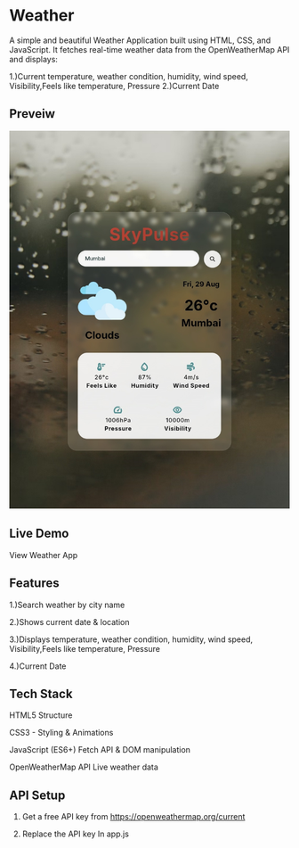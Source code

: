 # Weather
A simple and beautiful Weather Application built using HTML, CSS, and JavaScript.
It fetches real-time weather data from the OpenWeatherMap API and displays:

1.)Current temperature, weather condition, humidity, wind speed, Visibility,Feels like temperature, Pressure
2.)Current Date
## Preveiw
![image alt](https://raw.githubusercontent.com/Ujjawal442025/Weather/425bc97b2bcd931cf2411777cd7b829501dd2b15/Screenshot_20250829_225350.jpg)
## Live Demo
View Weather App

## Features

1.)Search weather by city name

2.)Shows current date & location

3.)Displays temperature, weather condition, humidity, wind speed, Visibility,Feels like temperature, Pressure

4.)Current Date

## Tech Stack

HTML5 Structure

CSS3 - Styling & Animations

JavaScript (ES6+) Fetch API & DOM manipulation

OpenWeatherMap API Live weather data

## API Setup

1. Get a free API key from https://openweathermap.org/current

2. Replace the API key In app.js

